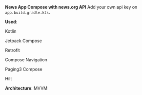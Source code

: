 **News App Compose with news.org API**
Add your own api key on `app.build.gradle.kts`.

**Used**:

Kotlin

Jetpack Compose 

Retrofit

Compose Navigation

Paging3 Compose 

Hilt

**Architecture**: MVVM
